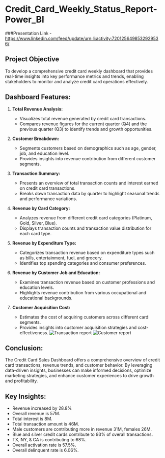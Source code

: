 # Credit_Card_Weekly_Status_Report-Power_BI

###Presentation Link - https://www.linkedin.com/feed/update/urn:li:activity:7201256498532929536/

## Project Objective

To develop a comprehensive credit card weekly dashboard that provides real-time insights into key performance metrics and trends, enabling stakeholders to monitor and analyze credit card operations effectively.

## Dashboard Features:

1. **Total Revenue Analysis:** 
   - Visualizes total revenue generated by credit card transactions.
   - Compares revenue figures for the current quarter (Q4) and the previous quarter (Q3) to identify trends and growth opportunities.
  
2. **Customer Breakdown:** 
   - Segments customers based on demographics such as age, gender, job, and education level.
   - Provides insights into revenue contribution from different customer segments.

3. **Transaction Summary:** 
   - Presents an overview of total transaction counts and interest earned on credit card transactions.
   - Breaks down transaction data by quarter to highlight seasonal trends and performance variations.

4. **Revenue by Card Category:** 
   - Analyzes revenue from different credit card categories (Platinum, Gold, Silver, Blue).
   - Displays transaction counts and transaction value distribution for each card type.

5. **Revenue by Expenditure Type:** 
   - Categorizes transaction revenue based on expenditure types such as bills, entertainment, fuel, and grocery.
   - Identifies top spending categories and consumer preferences.
   
6. **Revenue by Customer Job and Education:** 
   - Examines transaction revenue based on customer professions and education levels.
   - Highlights revenue contribution from various occupational and educational backgrounds.

7. **Customer Acquisition Cost:** 
   - Estimates the cost of acquiring customers across different card segments.
   - Provides insights into customer acquisition strategies and cost-effectiveness.
![Transaction report](https://github.com/Jayant-Projects/Credit_Card_Weekly_Status_Report-Power_BI/assets/142287323/c516edeb-034f-4574-a79d-72e46b0fc42b)
![Customer report](https://github.com/Jayant-Projects/Credit_Card_Weekly_Status_Report-Power_BI/assets/142287323/6392f7fd-ee8b-4149-bb8f-1cfe7899f182)

## Conclusion:

The Credit Card Sales Dashboard offers a comprehensive overview of credit card transactions, revenue trends, and customer behavior. By leveraging data-driven insights, businesses can make informed decisions, optimize marketing strategies, and enhance customer experiences to drive growth and profitability.

## Key Insights:
- Revenue increased by 28.8%
- Overall revenue is 57M.
- Total interest is 8M.
- Total transaction amount is 46M.
- Male customers are contributing more in revenue 31M, females 26M.
- Blue and silver credit cards contribute to 93% of overall transactions.
- TX, NY, & CA is contributing to 68%.
- Overall activation rate is 57.5%.
- Overall delinquent rate is 6.06%.
